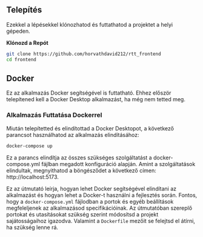## Telepítés

Ezekkel a lépésekkel klónozhatod és futtathatod a projektet a helyi gépeden.

**Klónozd a Repót**
   
   ```bash
   git clone https://github.com/horvathdavid212/rtt_frontend
   cd frontend
  ```

## Docker

Ez az alkalmazás Docker segítségével is futtatható. Ehhez először telepítened kell a Docker Desktop alkalmazást, ha még nem tetted meg.

### Alkalmazás Futtatása Dockerrel

Miután telepítetted és elindítottad a Docker Desktopot, a következő parancsot használhatod az alkalmazás elindításához:

```bash
docker-compose up
```

Ez a parancs elindítja az összes szükséges szolgáltatást a docker-compose.yml fájlban megadott konfiguráció alapján. Amint a szolgáltatások elindultak, megnyithatod a böngésződet a következő címen: http://localhost:5173.

Ez az útmutató leírja, hogyan lehet Docker segítségével elindítani az alkalmazást és hogyan lehet a Docker-t használni a fejlesztés során. Fontos, hogy a `docker-compose.yml` fájlodban a portok és egyéb beállítások megfeleljenek az alkalmazásod specifikációinak. Az útmutatóban szereplő portokat és utasításokat szükség szerint módosítsd a projekt sajátosságaihoz igazodva. Valamint a `Dockerfile` mezőit se felejtsd el átírni, ha szükség lenne rá.

